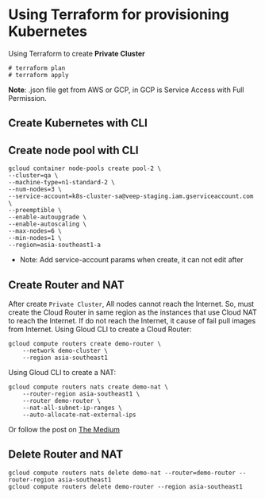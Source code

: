 # Using Terraform for provisioning Kubernetes

Using Terraform to create **Private Cluster**
```
# terraform plan
# terraform apply
```
**Note**: .json file get from AWS or GCP, in GCP is Service Access with Full Permission.

## Create Kubernetes with CLI

## Create node pool with CLI
```
gcloud container node-pools create pool-2 \
--cluster=qa \
--machine-type=n1-standard-2 \
--num-nodes=3 \
--service-account=k8s-cluster-sa@veep-staging.iam.gserviceaccount.com \
--preemptible \
--enable-autoupgrade \
--enable-autoscaling \
--max-nodes=6 \
--min-nodes=1 \
--region=asia-southeast1-a
```
* Note: Add service-account params when create, it can not edit after


## Create Router and NAT
After create `Private Cluster`, All nodes cannot reach the Internet. So, must create the Cloud Router in same region as the instances that use Cloud NAT to reach the Internet. If do not reach the Internet, it cause of fail pull images from Internet.
Using Gloud CLI to create a Cloud Router:
```
gcloud compute routers create demo-router \
    --network demo-cluster \
    --region asia-southeast1
```
Using Gloud CLI to create a NAT:
```
gcloud compute routers nats create demo-nat \
    --router-region asia-southeast1 \
    --router demo-router \
    --nat-all-subnet-ip-ranges \
    --auto-allocate-nat-external-ips
```
Or follow the post on [The Medium](https://medium.com/google-cloud/using-cloud-nat-with-gke-cluster-c82364546d9e)

## Delete Router and NAT
```
gcloud compute routers nats delete demo-nat --router=demo-router --router-region asia-southeast1
gcloud compute routers delete demo-router --region asia-southeast1
```
